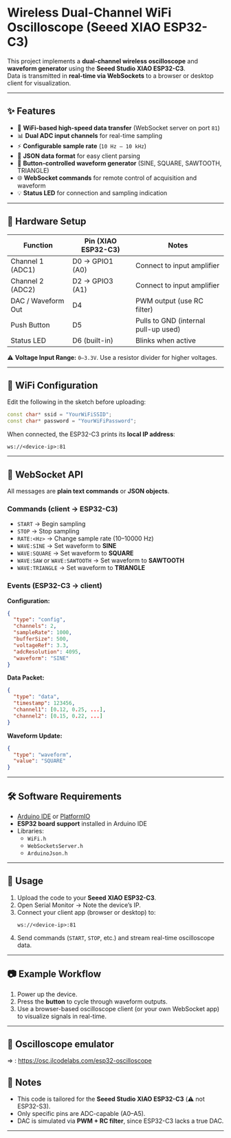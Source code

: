# Wireless Dual-Channel WiFi Oscilloscope (Seeed XIAO ESP32-C3)

This project implements a **dual-channel wireless oscilloscope** and **waveform generator** using the **Seeed Studio XIAO ESP32-C3**.  
Data is transmitted in **real-time via WebSockets** to a browser or desktop client for visualization.  

---

## ✨ Features
- 📡 **WiFi-based high-speed data transfer** (WebSocket server on port `81`)  
- 📊 **Dual ADC input channels** for real-time sampling  
- ⚡ **Configurable sample rate** (`10 Hz – 10 kHz`)  
- 📝 **JSON data format** for easy client parsing  
- 🔄 **Button-controlled waveform generator** (SINE, SQUARE, SAWTOOTH, TRIANGLE)  
- 🌐 **WebSocket commands** for remote control of acquisition and waveform  
- 💡 **Status LED** for connection and sampling indication  

---

## 🔌 Hardware Setup

| Function            | Pin (XIAO ESP32-C3) | Notes                                |
|---------------------|---------------------|--------------------------------------|
| Channel 1 (ADC1)    | D0 → GPIO1 (A0)     | Connect to input amplifier           |
| Channel 2 (ADC2)    | D2 → GPIO3 (A1)     | Connect to input amplifier           |
| DAC / Waveform Out  | D4                  | PWM output (use RC filter)           |
| Push Button         | D5                  | Pulls to GND (internal pull-up used) |
| Status LED          | D6 (built-in)       | Blinks when active                   |

⚠️ **Voltage Input Range:** `0–3.3V`. Use a resistor divider for higher voltages.  

---

## 📡 WiFi Configuration

Edit the following in the sketch before uploading:

```cpp
const char* ssid = "YourWiFiSSID";
const char* password = "YourWiFiPassword";
```

When connected, the ESP32-C3 prints its **local IP address**:  
```
ws://<device-ip>:81
```

---

## 🧩 WebSocket API

All messages are **plain text commands** or **JSON objects**.

### Commands (client → ESP32-C3)
- `START` → Begin sampling  
- `STOP` → Stop sampling  
- `RATE:<Hz>` → Change sample rate (10–10000 Hz)  
- `WAVE:SINE` → Set waveform to **SINE**  
- `WAVE:SQUARE` → Set waveform to **SQUARE**  
- `WAVE:SAW` or `WAVE:SAWTOOTH` → Set waveform to **SAWTOOTH**  
- `WAVE:TRIANGLE` → Set waveform to **TRIANGLE**  

### Events (ESP32-C3 → client)

**Configuration:**
```json
{
  "type": "config",
  "channels": 2,
  "sampleRate": 1000,
  "bufferSize": 500,
  "voltageRef": 3.3,
  "adcResolution": 4095,
  "waveform": "SINE"
}
```

**Data Packet:**
```json
{
  "type": "data",
  "timestamp": 123456,
  "channel1": [0.12, 0.25, ...],
  "channel2": [0.15, 0.22, ...]
}
```

**Waveform Update:**
```json
{
  "type": "waveform",
  "value": "SQUARE"
}
```

---

## 🛠️ Software Requirements
- [Arduino IDE](https://www.arduino.cc/en/software) or [PlatformIO](https://platformio.org/)  
- **ESP32 board support** installed in Arduino IDE  
- Libraries:
  - `WiFi.h`  
  - `WebSocketsServer.h`  
  - `ArduinoJson.h`  

---

## 🚀 Usage
1. Upload the code to your **Seeed XIAO ESP32-C3**.  
2. Open Serial Monitor → Note the device’s IP.  
3. Connect your client app (browser or desktop) to:  
   ```
   ws://<device-ip>:81
   ```
4. Send commands (`START`, `STOP`, etc.) and stream real-time oscilloscope data.  

---

## 📷 Example Workflow
1. Power up the device.  
2. Press the **button** to cycle through waveform outputs.  
3. Use a browser-based oscilloscope client (or your own WebSocket app) to visualize signals in real-time.  

---

## 🚀 Oscilloscope emulator 
=> : https://osc.jlcodelabs.com/esp32-oscilloscope

## 📌 Notes
- This code is tailored for the **Seeed Studio XIAO ESP32-C3** (⚠️ not ESP32-S3).  
- Only specific pins are ADC-capable (A0–A5).  
- DAC is simulated via **PWM + RC filter**, since ESP32-C3 lacks a true DAC.  

---

